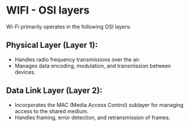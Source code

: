 # WIFI - OSI layers 

Wi-Fi primarily operates in the following OSI layers:

## **Physical Layer (Layer 1):**
- Handles radio frequency transmissions over the air.
- Manages data encoding, modulation, and transmission between devices.

## **Data Link Layer (Layer 2):**
- Incorporates the MAC (Media Access Control) sublayer for managing access to the shared medium.
- Handles framing, error detection, and retransmission of frames.

